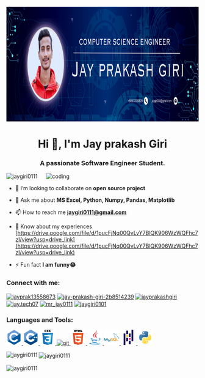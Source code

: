 <p align=”center”>

<img width="1000" height="300" src="my photo banner/my photo.png" alt="my banner">

</p>
<h1 align="center">Hi 👋, I'm Jay prakash Giri</h1>
<h3 align="center">A passionate Software Engineer Student.</h3>
<img align="right" alt = "coding" width = "400" src ="https://user-images.githubusercontent.com/55389276/140866485-8fb1c876-9a8f-4d6a-98dc-08c4981eaf70.gif">

<p align="left"> <img src="https://komarev.com/ghpvc/?username=jaygiri0111&label=Profile%20views&color=0e75b6&style=flat" alt="jaygiri0111" /> </p>

- 👯 I’m looking to collaborate on **open source project**

- 💬 Ask me about **MS Excel, Python, Numpy, Pandas, Matplotlib**

- 📫 How to reach me **jaygiri0111@gmail.com**

- 📄 Know about my experiences [https://drive.google.com/file/d/1pucFjNq00QvLvY7BlQK906WzWQFhc7zI/view?usp=drive_link](https://drive.google.com/file/d/1pucFjNq00QvLvY7BlQK906WzWQFhc7zI/view?usp=drive_link)

- ⚡ Fun fact **I am funny😂**

<h3 align="left">Connect with me:</h3>
<p align="left">
<a href="https://twitter.com/jayprak13558673" target="blank"><img align="center" src="https://raw.githubusercontent.com/rahuldkjain/github-profile-readme-generator/master/src/images/icons/Social/twitter.svg" alt="jayprak13558673" height="30" width="40" /></a>
<a href="https://linkedin.com/in/jay-prakash-giri-2b8514239" target="blank"><img align="center" src="https://raw.githubusercontent.com/rahuldkjain/github-profile-readme-generator/master/src/images/icons/Social/linked-in-alt.svg" alt="jay-prakash-giri-2b8514239" height="30" width="40" /></a>
<a href="https://kaggle.com/jayprakashgiri" target="blank"><img align="center" src="https://raw.githubusercontent.com/rahuldkjain/github-profile-readme-generator/master/src/images/icons/Social/kaggle.svg" alt="jayprakashgiri" height="30" width="40" /></a>
<a href="https://instagram.com/jay.tech07" target="blank"><img align="center" src="https://raw.githubusercontent.com/rahuldkjain/github-profile-readme-generator/master/src/images/icons/Social/instagram.svg" alt="jay.tech07" height="30" width="40" /></a>
<a href="https://www.leetcode.com/mr_jay0111" target="blank"><img align="center" src="https://raw.githubusercontent.com/rahuldkjain/github-profile-readme-generator/master/src/images/icons/Social/leet-code.svg" alt="mr_jay0111" height="30" width="40" /></a>
<a href="https://auth.geeksforgeeks.org/user/jaygiri0101" target="blank"><img align="center" src="https://raw.githubusercontent.com/rahuldkjain/github-profile-readme-generator/master/src/images/icons/Social/geeks-for-geeks.svg" alt="jaygiri0101" height="30" width="40" /></a>
</p>

<h3 align="left">Languages and Tools:</h3>
<p align="left"> <a href="https://www.cprogramming.com/" target="_blank" rel="noreferrer"> <img src="https://raw.githubusercontent.com/devicons/devicon/master/icons/c/c-original.svg" alt="c" width="40" height="40"/> </a> <a href="https://www.w3schools.com/cpp/" target="_blank" rel="noreferrer"> <img src="https://raw.githubusercontent.com/devicons/devicon/master/icons/cplusplus/cplusplus-original.svg" alt="cplusplus" width="40" height="40"/> </a> <a href="https://www.w3schools.com/css/" target="_blank" rel="noreferrer"> <img src="https://raw.githubusercontent.com/devicons/devicon/master/icons/css3/css3-original-wordmark.svg" alt="css3" width="40" height="40"/> </a> <a href="https://git-scm.com/" target="_blank" rel="noreferrer"> <img src="https://www.vectorlogo.zone/logos/git-scm/git-scm-icon.svg" alt="git" width="40" height="40"/> </a> <a href="https://www.w3.org/html/" target="_blank" rel="noreferrer"> <img src="https://raw.githubusercontent.com/devicons/devicon/master/icons/html5/html5-original-wordmark.svg" alt="html5" width="40" height="40"/> </a> <a href="https://www.java.com" target="_blank" rel="noreferrer"> <img src="https://raw.githubusercontent.com/devicons/devicon/master/icons/java/java-original.svg" alt="java" width="40" height="40"/> </a> <a href="https://www.mysql.com/" target="_blank" rel="noreferrer"> <img src="https://raw.githubusercontent.com/devicons/devicon/master/icons/mysql/mysql-original-wordmark.svg" alt="mysql" width="40" height="40"/> </a> <a href="https://pandas.pydata.org/" target="_blank" rel="noreferrer"> <img src="https://raw.githubusercontent.com/devicons/devicon/2ae2a900d2f041da66e950e4d48052658d850630/icons/pandas/pandas-original.svg" alt="pandas" width="40" height="40"/> </a> <a href="https://www.python.org" target="_blank" rel="noreferrer"> <img src="https://raw.githubusercontent.com/devicons/devicon/master/icons/python/python-original.svg" alt="python" width="40" height="40"/> </a> </p>

<p><img align="left" src="https://github-readme-stats.vercel.app/api/top-langs?username=jaygiri0111&show_icons=true&locale=en&layout=compact" alt="jaygiri0111" /></p>

<p>&nbsp;<img align="center" src="https://github-readme-stats.vercel.app/api?username=jaygiri0111&show_icons=true&locale=en" alt="jaygiri0111" /></p>

<p><img align="center" src="https://github-readme-streak-stats.herokuapp.com/?user=jaygiri0111&" alt="jaygiri0111" /></p>
